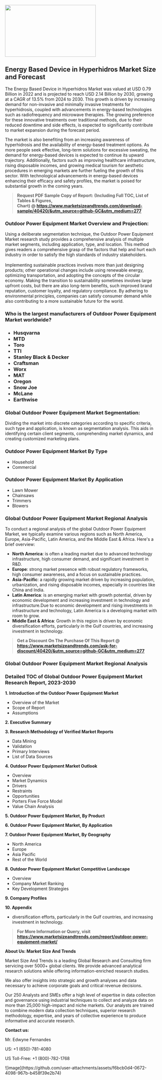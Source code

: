 <p><img class="alignnone size-medium wp-image-20088" src="https://ffe5etoiles.com/wp-content/uploads/2024/12/MST1-300x171.png" alt="" width="300" height="171" /></p><h2>Energy Based Device in Hyperhidros Market Size and Forecast</h2><p>The Energy Based Device in Hyperhidros Market was valued at USD 0.79 Billion in 2022 and is projected to reach USD 2.14 Billion by 2030, growing at a CAGR of 13.5% from 2024 to 2030. This growth is driven by increasing demand for non-invasive and minimally invasive treatments for hyperhidrosis, coupled with advancements in energy-based technologies such as radiofrequency and microwave therapies. The growing preference for these innovative treatments over traditional methods, due to their reduced downtime and side effects, is expected to significantly contribute to market expansion during the forecast period.</p><p>The market is also benefiting from an increasing awareness of hyperhidrosis and the availability of energy-based treatment options. As more people seek effective, long-term solutions for excessive sweating, the demand for energy-based devices is expected to continue its upward trajectory. Additionally, factors such as improving healthcare infrastructure, rising disposable incomes, and growing medical tourism for aesthetic procedures in emerging markets are further fueling the growth of this sector. With technological advancements in energy-based devices enhancing their efficacy and safety profiles, the market is poised for substantial growth in the coming years.</p></p><blockquote id="" class=""><strong>Request PDF Sample Copy of Report: (Including Full TOC, List of Tables &amp; Figures, Chart)&nbsp;@&nbsp;<strong><a href="https://www.marketsizeandtrends.com/download-sample/40420/&utm_source=github-GC&utm_medium=277" target="_blank">https://www.marketsizeandtrends.com/download-sample/40420/&utm_source=github-GC&utm_medium=277</a></strong></strong></blockquote><h3 id="" class="">Outdoor Power Equipment Market&nbsp;Overview and Projection:</h3><p id="" class="">Using a deliberate segmentation technique, the Outdoor Power Equipment Market research study provides a comprehensive analysis of multiple market segments, including application, type, and location. This method gives readers a comprehensive grasp of the factors that help and hurt each industry in order to satisfy the high standards of industry stakeholders. <br /> <br />Implementing sustainable practices involves more than just designing products; other operational changes include using renewable energy, optimizing transportation, and adopting the concepts of the circular economy. Making the transition to sustainability sometimes involves large upfront costs, but there are also long-term benefits, such improved brand reputation, customer loyalty, and regulatory compliance. By adhering to environmental principles, companies can satisfy consumer demand while also contributing to a more sustainable future for the world.</p><h3 id="" class="">Who is the largest manufacturers of&nbsp;Outdoor Power Equipment Market worldwide?</h3><h3 class=""><p><ul><li>Husqvarna </li><li> MTD </li><li> Toro </li><li> TTI </li><li> Stanley Black & Decker </li><li> Craftsman </li><li> Worx </li><li> MAT </li><li> Oregon </li><li> Snow Joe </li><li> McLane </li><li> Earthwise</li></ul></p></h3><h3 id="" class="">Global&nbsp;Outdoor Power Equipment Market Segmentation:</h3><p id="" class="">Dividing the market into discrete categories according to specific criteria, such type and application, is known as segmentation analysis. This aids in identifying certain client segments, comprehending market dynamics, and creating customized marketing plans.</p><h3 id="" class="">Outdoor Power Equipment Market&nbsp;By Type</h3><p><p><ul><li>Household </li><li> Commercial</p></li></ul></p></p><h3 id="" class="">Outdoor Power Equipment Market&nbsp;By Application</h3><p class=""><p><ul><li>Lawn Mower </li><li> Chainsaws </li><li> Trimmers </li><li> Blowers</li></ul></p></p><h3 id="" class="">Global Outdoor Power Equipment Market Regional Analysis</h3><p id="" class="">To conduct a regional analysis of the global Outdoor Power Equipment Market, we typically examine various regions such as North America, Europe, Asia-Pacific, Latin America, and the Middle East &amp; Africa. Here's a brief overview:</p><ul><li><strong>North America</strong>: is often a leading market due to advanced technology infrastructure, high consumer demand, and significant investment in R&amp;D.</li><li><strong>Europe</strong>: strong market presence with robust regulatory frameworks, high consumer awareness, and a focus on sustainable practices.</li><li><strong>Asia-Pacific</strong>: a rapidly growing market driven by increasing population, urbanization, and rising disposable incomes, especially in countries like China and India.</li><li><strong>Latin America</strong>: is an emerging market with growth potential, driven by economic development and increasing investment in technology and infrastructure.Due to economic development and rising investments in infrastructure and technology, Latin America is a developing market with room to grow.</li><li><strong>Middle East &amp; Africa</strong>: Growth in this region is driven by economic diversification efforts, particularly in the Gulf countries, and increasing investment in technology.</li></ul><blockquote id="" class=""><strong>Get a Discount On The Purchase Of This Report @ <strong><a href="https://www.marketsizeandtrends.com/ask-for-discount/40420/&utm_source=github-GC&utm_medium=277" target="_blank">https://www.marketsizeandtrends.com/ask-for-discount/40420/&utm_source=github-GC&utm_medium=277</a></strong></strong></blockquote><h3 id="" class="">Global Outdoor Power Equipment Market Regional Analysis</h3><h3 id="" class="">Detailed TOC of Global Outdoor Power Equipment Market Research Report, 2023-2030</h3><p id="" class=""><strong>1. Introduction of the Outdoor Power Equipment Market</strong></p><ul><li>Overview of the Market</li><li>Scope of Report</li><li>Assumptions</li></ul><p id="" class=""><strong>2. Executive Summary</strong></p><p id="" class=""><strong>3. Research Methodology of Verified Market Reports</strong></p><ul><li>Data Mining</li><li>Validation</li><li>Primary Interviews</li><li>List of Data Sources</li></ul><p id="" class=""><strong>4. Outdoor Power Equipment Market Outlook</strong></p><ul><li>Overview</li><li>Market Dynamics</li><li>Drivers</li><li>Restraints</li><li>Opportunities</li><li>Porters Five Force Model</li><li>Value Chain Analysis</li></ul><p id="" class=""><strong>5. Outdoor Power Equipment Market, By Product</strong></p><p id="" class=""><strong>6. Outdoor Power Equipment Market, By Application</strong></p><p id="" class=""><strong>7. Outdoor Power Equipment Market, By Geography</strong></p><ul><li>North America</li><li>Europe</li><li>Asia Pacific</li><li>Rest of the World</li></ul><p id="" class=""><strong>8. Outdoor Power Equipment Market Competitive Landscape</strong></p><ul><li>Overview</li><li>Company Market Ranking</li><li>Key Development Strategies</li></ul><p id="" class=""><strong>9. Company Profiles</strong></p><p id="" class=""><strong>10. Appendix</strong></p><ul><li>diversification efforts, particularly in the Gulf countries, and increasing investment in technology.</li></ul><blockquote id="" class=""><strong>For More Information or Query, visit <strong><strong><a href="https://www.marketsizeandtrends.com/report/outdoor-power-equipment-market/" target="_blank">https://www.marketsizeandtrends.com/report/outdoor-power-equipment-market/</a></strong></strong></strong></blockquote><p id="" class=""><strong>About Us: Market Size And Trends</strong></p><p id="" class="">Market Size And Trends is a leading Global Research and Consulting firm servicing over 5000+ global clients. We provide advanced analytical research solutions while offering information-enriched research studies.</p><p id="" class="">We also offer insights into strategic and growth analyses and data necessary to achieve corporate goals and critical revenue decisions.</p><p id="" class="">Our 250 Analysts and SMEs offer a high level of expertise in data collection and governance using industrial techniques to collect and analyze data on more than 25,000 high-impact and niche markets. Our analysts are trained to combine modern data collection techniques, superior research methodology, expertise, and years of collective experience to produce informative and accurate research.</p><p id="" class=""><strong>Contact us:</strong></p><p id="" class="">Mr. Edwyne Fernandes</p><p id="" class="">US: +1 (650)-781-4080</p><p id="" class="">US Toll-Free: +1 (800)-782-1768</p>
![image](https://github.com/user-attachments/assets/f6bcb0d4-0672-4098-967b-b458f39e2b74)
